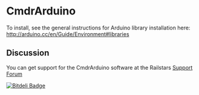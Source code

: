CmdrArduino
===========

To install, see the general instructions for Arduino library installation here:
http://arduino.cc/en/Guide/Environment#libraries

Discussion
----------

You can get support for the CmdrArduino software at the Railstars [Support Forum](http://support.railstars.com/index.php?p=/categories/cmdrarduino)

[![Bitdeli Badge](https://d2weczhvl823v0.cloudfront.net/Railstars/cmdrarduino/trend.png)](https://bitdeli.com/free "Bitdeli Badge")
